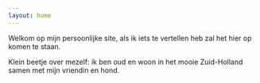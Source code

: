 ```yaml
---
layout: home
---
```


<script src="https://cdnjs.cloudflare.com/ajax/libs/moment.js/2.30.1/moment-with-locales.min.js" integrity="sha512-4F1cxYdMiAW98oomSLaygEwmCnIP38pb4Kx70yQYqRwLVCs3DbRumfBq82T08g/4LJ/smbFGFpmeFlQgoDccgg==" crossorigin="anonymous" referrerpolicy="no-referrer"></script>

Welkom op mijn persoonlijke site, als ik iets te vertellen heb zal het hier op komen te staan.

Klein beetje over mezelf: ik ben <span id='age' onload='document.getElementById("myspan").textContent=moment([1997, 3, 12]).fromNow(true);'></span> oud en woon in het mooie Zuid-Holland samen met mijn vriendin en hond.
